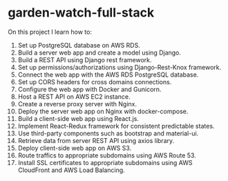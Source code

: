 # garden-watch-full-stack

On this project I learn how to:
1. Set up PostgreSQL database on AWS RDS.
2. Build a server web app and create a model using Django.
3. Build a REST API using Django rest framework.
4. Set up permissions/authorizations using Django-Rest-Knox framework.
5. Connect the web app with the AWS RDS PostgreSQL database.
6. Set up CORS headers for cross domains connections.
7. Configure the web app with Docker and Gunicorn.
8. Host a REST API on AWS EC2 instance.
9. Create a reverse proxy server with Nginx.
10. Deploy the server web app on Nginx with docker-compose.
11. Build a client-side web app using React.js.
12. Implement React-Redux framework for consistent predictable states.
13. Use third-party components such as bootstrap and material-ui.
14. Retrieve data from server REST API using axios library.
15. Deploy client-side web app on AWS S3.
16. Route traffics to appropriate subdomains using AWS Route 53.
17. Install SSL certificates to appropriate subdomains using AWS CloudFront and AWS Load Balancing.
